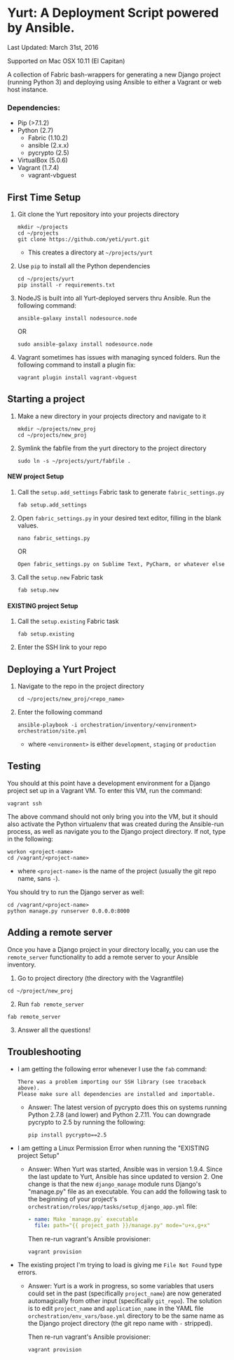 # Yurt: A Deployment Script powered by Ansible.

Last Updated: March 31st, 2016

Supported on Mac OSX 10.11 (El Capitan)

A collection of Fabric bash-wrappers for generating a new Django project (running Python 3) and
deploying using Ansible to either a Vagrant or web host instance.

### Dependencies:
- Pip (>7.1.2)
- Python (2.7)
    - Fabric (1.10.2)
    - ansible (2.x.x)
    - pycrypto (2.5)
- VirtualBox (5.0.6)
- Vagrant (1.7.4)
    - vagrant-vbguest

## First Time Setup

1. Git clone the Yurt repository into your projects directory
    ```
    mkdir ~/projects
    cd ~/projects
    git clone https://github.com/yeti/yurt.git
    ```
    - This creates a directory at `~/projects/yurt`

2. Use `pip` to install all the Python dependencies
    ```
    cd ~/projects/yurt
    pip install -r requirements.txt
    ```

3. NodeJS is built into all Yurt-deployed servers thru Ansible. Run the following command:
    ```
    ansible-galaxy install nodesource.node
    ```
    OR
    ```
    sudo ansible-galaxy install nodesource.node
    ```

4. Vagrant sometimes has issues with managing synced folders. Run the following command to install a plugin fix:
    ```
    vagrant plugin install vagrant-vbguest
    ```

## Starting a project

1. Make a new directory in your projects directory and navigate to it

    ```
    mkdir ~/projects/new_proj
    cd ~/projects/new_proj
    ```
2. Symlink the fabfile from the yurt directory to the project directory

    ```
    sudo ln -s ~/projects/yurt/fabfile .
    ```

#### NEW project Setup

1. Call the `setup.add_settings` Fabric task to generate `fabric_settings.py`

   ```
   fab setup.add_settings
   ```
   
2. Open `fabric_settings.py` in your desired text editor, filling in the blank values.

   ```
   nano fabric_settings.py
   ```
   
   OR
   
   ```
   Open fabric_settings.py on Sublime Text, PyCharm, or whatever else
   ```
   
3. Call the `setup.new` Fabric task

   ```
   fab setup.new
   ```

#### EXISTING project Setup

1. Call the `setup.existing` Fabric task

   ```
   fab setup.existing
   ```
2. Enter the SSH link to your repo

## Deploying a Yurt Project

1. Navigate to the repo in the project directory
   
   ```
   cd ~/projects/new_proj/<repo_name>
   ```
   
2. Enter the following command

   ```
   ansible-playbook -i orchestration/inventory/<environment> orchestration/site.yml
   ```
   
   * where `<environment>` is either `development`, `staging` or `production`

## Testing

You should at this point have a development environment for a Django project set up in a Vagrant VM.
To enter this VM, run the command:

```
vagrant ssh
```

The above command should not only bring you into the VM, but it should also activate the Python virtualenv that was
created during the Ansible-run process, as well as navigate you to the Django project directory. If not, type in the following:

```
workon <project-name>
cd /vagrant/<project-name>
```
- where `<project-name>` is the name of the project (usually the git repo name, sans `-`).

You should try to run the Django server as well:

```
cd /vagrant/<project-name>
python manage.py runserver 0.0.0.0:8000
```

## Adding a remote server

Once you have a Django project in your directory locally, you can use the `remote_server` functionality to add a remote
server to your Ansible inventory.

1. Go to project directory (the directory with the Vagrantfile)

```
cd ~/project/new_proj
```

2. Run `fab remote_server`

```
fab remote_server
```

3. Answer all the questions!


## Troubleshooting

- I am getting the following error whenever I use the `fab` command:
  ```
  There was a problem importing our SSH library (see traceback above).
  Please make sure all dependencies are installed and importable.
  ```
  - Answer: The latest version of pycrypto does this on systems running
    Python 2.7.8 (and lower) and Python 2.7.11. You can downgrade pycrypto to 2.5 by
    running the following:

    ```
    pip install pycrypto==2.5
    ```

- I am getting a Linux Permission Error when running the "EXISTING project Setup"
  - Answer: When Yurt was started, Ansible was in version 1.9.4. Since the last update to Yurt, Ansible has since
    updated to version 2. One change is that the new `django_manage` module runs Django's "manage.py" file
    as an executable. You can add the following task to the beginning of your project's
    `orchestration/roles/app/tasks/setup_django_app.yml` file:

    ```yaml
    - name: Make `manage.py` executable
      file: path="{{ project_path }}/manage.py" mode="u+x,g+x"
    ```
    
    Then re-run vagrant's Ansible provisioner:
    
    ```
    vagrant provision
    ```

- The existing project I'm trying to load is giving me `File Not Found` type errors.
  - Answer: Yurt is a work in progress, so some variables that users could set in the past (specifically `project_name`)
    are now generated automagically from other input (specifically `git_repo`). The solution is to edit `project_name` and
    `application_name` in the YAML file `orchestration/env_vars/base.yml` directory to be the same name
    as the Django project directory (the git repo name with `-` stripped).

    Then re-run vagrant's Ansible provisioner:    

    ```
    vagrant provision
    ```

